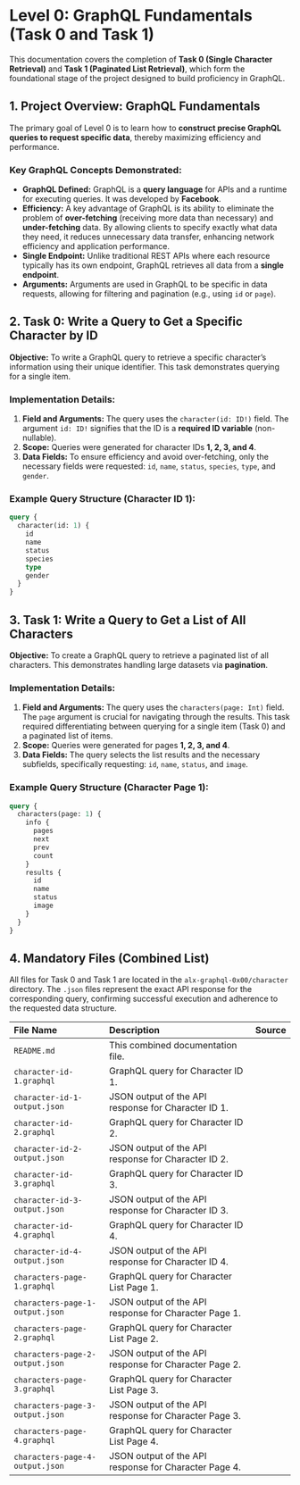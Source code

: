 # Level 0: GraphQL Fundamentals (Task 0 and Task 1)

This documentation covers the completion of **Task 0 (Single Character Retrieval)** and **Task 1 (Paginated List Retrieval)**, which form the foundational stage of the project designed to build proficiency in GraphQL.

## 1. Project Overview: GraphQL Fundamentals

The primary goal of Level 0 is to learn how to **construct precise GraphQL queries to request specific data**, thereby maximizing efficiency and performance.

### Key GraphQL Concepts Demonstrated:

*   **GraphQL Defined:** GraphQL is a **query language** for APIs and a runtime for executing queries. It was developed by **Facebook**.
*   **Efficiency:** A key advantage of GraphQL is its ability to eliminate the problem of **over-fetching** (receiving more data than necessary) and **under-fetching** data. By allowing clients to specify exactly what data they need, it reduces unnecessary data transfer, enhancing network efficiency and application performance.
*   **Single Endpoint:** Unlike traditional REST APIs where each resource typically has its own endpoint, GraphQL retrieves all data from a **single endpoint**.
*   **Arguments:** Arguments are used in GraphQL to be specific in data requests, allowing for filtering and pagination (e.g., using `id` or `page`).

## 2. Task 0: Write a Query to Get a Specific Character by ID

**Objective:** To write a GraphQL query to retrieve a specific character’s information using their unique identifier. This task demonstrates querying for a single item.

### Implementation Details:

1.  **Field and Arguments:** The query uses the `character(id: ID!)` field. The argument `id: ID!` signifies that the ID is a **required ID variable** (non-nullable).
2.  **Scope:** Queries were generated for character IDs **1, 2, 3, and 4**.
3.  **Data Fields:** To ensure efficiency and avoid over-fetching, only the necessary fields were requested: `id`, `name`, `status`, `species`, `type`, and `gender`.

### Example Query Structure (Character ID 1):

```graphql
query {
  character(id: 1) {
    id
    name
    status
    species
    type
    gender
  }
}
```

## 3. Task 1: Write a Query to Get a List of All Characters

**Objective:** To create a GraphQL query to retrieve a paginated list of all characters. This demonstrates handling large datasets via **pagination**.

### Implementation Details:

1.  **Field and Arguments:** The query uses the `characters(page: Int)` field. The `page` argument is crucial for navigating through the results. This task required differentiating between querying for a single item (Task 0) and a paginated list of items.
2.  **Scope:** Queries were generated for pages **1, 2, 3, and 4**.
3.  **Data Fields:** The query selects the list results and the necessary subfields, specifically requesting: `id`, `name`, `status`, and `image`.

### Example Query Structure (Character Page 1):

```graphql
query {
  characters(page: 1) {
    info {
      pages
      next
      prev
      count
    }
    results {
      id
      name
      status
      image
    }
  }
}
```

## 4. Mandatory Files (Combined List)

All files for Task 0 and Task 1 are located in the `alx-graphql-0x00/character` directory. The `.json` files represent the exact API response for the corresponding query, confirming successful execution and adherence to the requested data structure.

| File Name | Description | Source |
| :--- | :--- | :--- |
| `README.md` | This combined documentation file. | |
| `character-id-1.graphql` | GraphQL query for Character ID 1. | |
| `character-id-1-output.json` | JSON output of the API response for Character ID 1. | |
| `character-id-2.graphql` | GraphQL query for Character ID 2. | |
| `character-id-2-output.json` | JSON output of the API response for Character ID 2. | |
| `character-id-3.graphql` | GraphQL query for Character ID 3. | |
| `character-id-3-output.json` | JSON output of the API response for Character ID 3. | |
| `character-id-4.graphql` | GraphQL query for Character ID 4. | |
| `character-id-4-output.json` | JSON output of the API response for Character ID 4. | |
| `characters-page-1.graphql` | GraphQL query for Character List Page 1. | |
| `characters-page-1-output.json` | JSON output of the API response for Character Page 1. | |
| `characters-page-2.graphql` | GraphQL query for Character List Page 2. | |
| `characters-page-2-output.json` | JSON output of the API response for Character Page 2. | |
| `characters-page-3.graphql` | GraphQL query for Character List Page 3. | |
| `characters-page-3-output.json` | JSON output of the API response for Character Page 3. | |
| `characters-page-4.graphql` | GraphQL query for Character List Page 4. | |
| `characters-page-4-output.json` | JSON output of the API response for Character Page 4. | |

